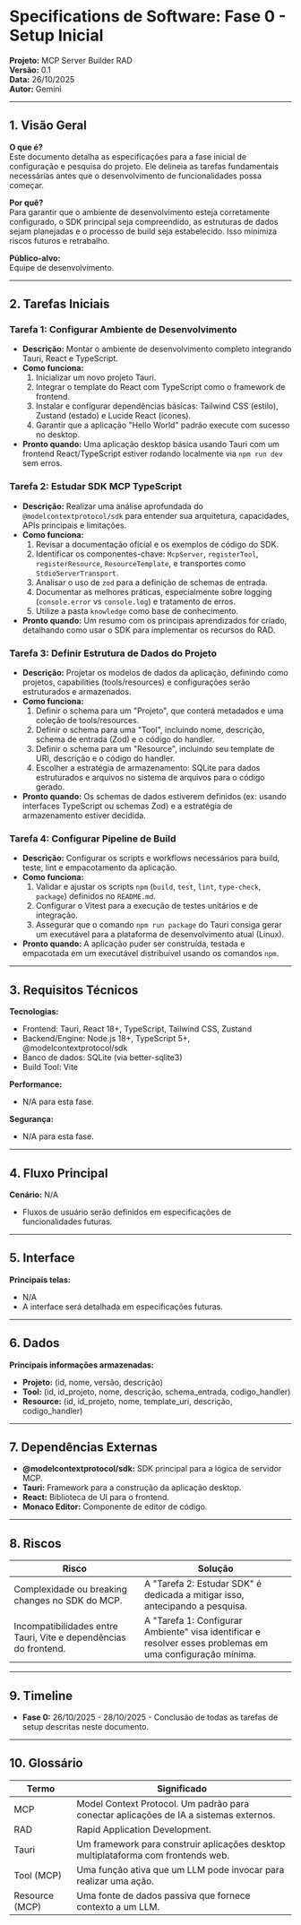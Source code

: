 # Specifications de Software: Fase 0 - Setup Inicial

**Projeto:** MCP Server Builder RAD  
**Versão:** 0.1  
**Data:** 26/10/2025  
**Autor:** Gemini

---

## 1. Visão Geral

**O que é?**  
Este documento detalha as especificações para a fase inicial de configuração e pesquisa do projeto. Ele delineia as tarefas fundamentais necessárias antes que o desenvolvimento de funcionalidades possa começar.

**Por quê?**  
Para garantir que o ambiente de desenvolvimento esteja corretamente configurado, o SDK principal seja compreendido, as estruturas de dados sejam planejadas e o processo de build seja estabelecido. Isso minimiza riscos futuros e retrabalho.

**Público-alvo:**  
Equipe de desenvolvimento.

---

## 2. Tarefas Iniciais

### Tarefa 1: Configurar Ambiente de Desenvolvimento
- **Descrição:** Montar o ambiente de desenvolvimento completo integrando Tauri, React e TypeScript.
- **Como funciona:**
  1. Inicializar um novo projeto Tauri.
  2. Integrar o template do React com TypeScript como o framework de frontend.
  3. Instalar e configurar dependências básicas: Tailwind CSS (estilo), Zustand (estado) e Lucide React (ícones).
  4. Garantir que a aplicação "Hello World" padrão execute com sucesso no desktop.
- **Pronto quando:** Uma aplicação desktop básica usando Tauri com um frontend React/TypeScript estiver rodando localmente via `npm run dev` sem erros.

### Tarefa 2: Estudar SDK MCP TypeScript
- **Descrição:** Realizar uma análise aprofundada do `@modelcontextprotocol/sdk` para entender sua arquitetura, capacidades, APIs principais e limitações.
- **Como funciona:**
  1. Revisar a documentação oficial e os exemplos de código do SDK.
  2. Identificar os componentes-chave: `McpServer`, `registerTool`, `registerResource`, `ResourceTemplate`, e transportes como `StdioServerTransport`.
  3. Analisar o uso de `zod` para a definição de schemas de entrada.
  4. Documentar as melhores práticas, especialmente sobre logging (`console.error` vs `console.log`) e tratamento de erros.
  5. Utilize a pasta `knowledge` como base de conhecimento.
- **Pronto quando:** Um resumo com os principais aprendizados for criado, detalhando como usar o SDK para implementar os recursos do RAD.

### Tarefa 3: Definir Estrutura de Dados do Projeto
- **Descrição:** Projetar os modelos de dados da aplicação, definindo como projetos, capabilities (tools/resources) e configurações serão estruturados e armazenados.
- **Como funciona:**
  1. Definir o schema para um "Projeto", que conterá metadados e uma coleção de tools/resources.
  2. Definir o schema para uma "Tool", incluindo nome, descrição, schema de entrada (Zod) e o código do handler.
  3. Definir o schema para um "Resource", incluindo seu template de URI, descrição e o código do handler.
  4. Escolher a estratégia de armazenamento: SQLite para dados estruturados e arquivos no sistema de arquivos para o código gerado.
- **Pronto quando:** Os schemas de dados estiverem definidos (ex: usando interfaces TypeScript ou schemas Zod) e a estratégia de armazenamento estiver decidida.

### Tarefa 4: Configurar Pipeline de Build
- **Descrição:** Configurar os scripts e workflows necessários para build, teste, lint e empacotamento da aplicação.
- **Como funciona:**
  1. Validar e ajustar os scripts `npm` (`build`, `test`, `lint`, `type-check`, `package`) definidos no `README.md`.
  2. Configurar o Vitest para a execução de testes unitários e de integração.
  3. Assegurar que o comando `npm run package` do Tauri consiga gerar um executável para a plataforma de desenvolvimento atual (Linux).
- **Pronto quando:** A aplicação puder ser construída, testada e empacotada em um executável distribuível usando os comandos `npm`.

---

## 3. Requisitos Técnicos

**Tecnologias:**
- Frontend: Tauri, React 18+, TypeScript, Tailwind CSS, Zustand
- Backend/Engine: Node.js 18+, TypeScript 5+, @modelcontextprotocol/sdk
- Banco de dados: SQLite (via better-sqlite3)
- Build Tool: Vite

**Performance:**
- N/A para esta fase.

**Segurança:**
- N/A para esta fase.

---

## 4. Fluxo Principal

**Cenário:** N/A
- Fluxos de usuário serão definidos em especificações de funcionalidades futuras.

---

## 5. Interface

**Principais telas:**
- N/A
- A interface será detalhada em especificações futuras.

---

## 6. Dados

**Principais informações armazenadas:**
- **Projeto:** (id, nome, versão, descrição)
- **Tool:** (id, id_projeto, nome, descrição, schema_entrada, codigo_handler)
- **Resource:** (id, id_projeto, nome, template_uri, descrição, codigo_handler)

---

## 7. Dependências Externas

- **@modelcontextprotocol/sdk:** SDK principal para a lógica de servidor MCP.
- **Tauri:** Framework para a construção da aplicação desktop.
- **React:** Biblioteca de UI para o frontend.
- **Monaco Editor:** Componente de editor de código.

---

## 8. Riscos

| Risco | Solução |
|-------|---------|
| Complexidade ou breaking changes no SDK do MCP. | A "Tarefa 2: Estudar SDK" é dedicada a mitigar isso, antecipando a pesquisa. |
| Incompatibilidades entre Tauri, Vite e dependências do frontend. | A "Tarefa 1: Configurar Ambiente" visa identificar e resolver esses problemas em uma configuração mínima. |

---

## 9. Timeline

- **Fase 0:** 26/10/2025 - 28/10/2025 - Conclusão de todas as tarefas de setup descritas neste documento.

---

## 10. Glossário

| Termo | Significado |
|-------|-------------|
| MCP | Model Context Protocol. Um padrão para conectar aplicações de IA a sistemas externos. |
| RAD | Rapid Application Development. |
| Tauri | Um framework para construir aplicações desktop multiplataforma com frontends web. |
| Tool (MCP) | Uma função ativa que um LLM pode invocar para realizar uma ação. |
| Resource (MCP) | Uma fonte de dados passiva que fornece contexto a um LLM. |
